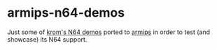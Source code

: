 # armips-n64-demos

Just some of [krom's N64 demos](https://github.com/PeterLemon/N64) ported to [armips](https://github.com/Kingcom/armips) in order to test (and showcase) its N64 support.
